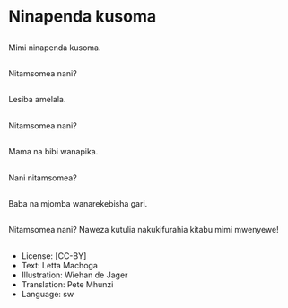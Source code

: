 # Ninapenda kusoma

##
Mimi ninapenda
kusoma.

##
Nitamsomea nani?

##
Lesiba amelala.

##
Nitamsomea nani?

##
Mama na bibi wanapika.

##
Nani nitamsomea?

##
Baba na mjomba
wanarekebisha gari.

##
Nitamsomea nani?
Naweza kutulia
nakukifurahia kitabu
mimi mwenyewe!

##
* License: [CC-BY]
* Text: Letta Machoga
* Illustration: Wiehan de Jager
* Translation: Pete Mhunzi
* Language: sw

